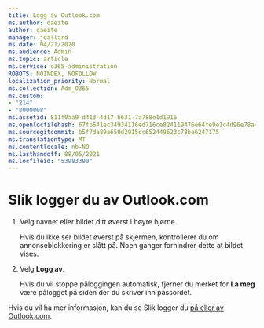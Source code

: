 ```yaml
---
title: Logg av Outlook.com
ms.author: daeite
author: daeite
manager: joallard
ms.date: 04/21/2020
ms.audience: Admin
ms.topic: article
ms.service: o365-administration
ROBOTS: NOINDEX, NOFOLLOW
localization_priority: Normal
ms.collection: Adm_O365
ms.custom:
- "214"
- "8000008"
ms.assetid: 811f0aa9-d413-4d17-b631-7a788e1d1916
ms.openlocfilehash: 67fb641ec34934116ed716ce824119476e64fe9e1c4d96e78a4d022f799763e5
ms.sourcegitcommit: b5f7da89a650d2915dc652449623c78be6247175
ms.translationtype: MT
ms.contentlocale: nb-NO
ms.lasthandoff: 08/05/2021
ms.locfileid: "53983390"
---
```

# <a name="how-to-sign-out-of-outlookcom"></a>Slik logger du av Outlook.com

1. Velg navnet eller bildet ditt øverst i høyre hjørne.

    Hvis du ikke ser bildet øverst på skjermen, kontrollerer du om annonseblokkering er slått på. Noen ganger forhindrer dette at bildet vises.

2. Velg **Logg av**.

    Hvis du vil stoppe påloggingen automatisk, fjerner du merket for **La meg** være pålogget på siden der du skriver inn passordet.

Hvis du vil ha mer informasjon, kan du se Slik logger du [på eller av Outlook.com](https://support.office.com/article/e08eb8ac-ac27-49f4-a400-a47311e1ee7e?wt.mc_id=Office_Outlook_com_Alchemy).
  